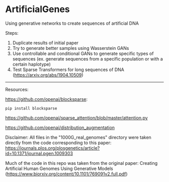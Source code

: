 # ArtificialGenes
Using generative networks to create sequences of artificial DNA

Steps: 
  1) Duplicate results of initial paper 
  2) Try to generate better samples using Wasserstein GANs
  3) Use controllable and conditional GANs to generate specific types of sequences
     (ex. generate sequences from a specific population or with a certain haplotype)
  4) Test Sparse Transformers for long sequences of DNA
     (https://arxiv.org/abs/1904.10509) 
    
  __________________________________________________________________________________________________________________________________________________________________
  
  Resources: 
  
  https://github.com/openai/blocksparse:
    
    pip install blocksparse
    
  https://github.com/openai/sparse_attention/blob/master/attention.py

  https://github.com/openai/distribution_augmentation
  
  Disclaimer: 
  All files in the "1000G_real_genomes" directory were taken directly from the code corresponding to this paper:
  https://journals.plos.org/plosgenetics/article?id=10.1371/journal.pgen.1009303

  Much of the code in this repo was taken from the original paper: Creating Artificial Human Genomes Using Generative Models (https://www.biorxiv.org/content/10.1101/769091v2.full.pdf) 

